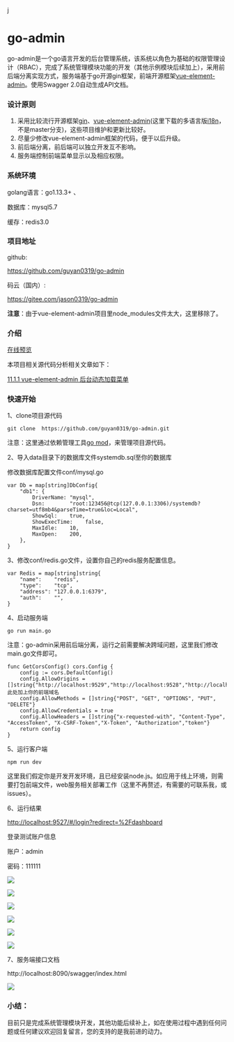 j

# go-admin

go-admin是一个go语言开发的后台管理系统，该系统以角色为基础的权限管理设计（RBAC），完成了系统管理模块功能的开发（其他示例模块后续加上），采用前后端分离实现方式，服务端基于go开源gin框架，前端开源框架[vue-element-admin](https://github.com/PanJiaChen/vue-element-admin)。使用Swagger 2.0自动生成API文档。

### 设计原则

1. 采用比较流行开源框架[gin](https://github.com/gin-gonic/gin)、[vue-element-admin](https://github.com/PanJiaChen/vue-element-admin)(这里下载的多语言版[i18n](https://github.com/PanJiaChen/vue-element-admin/tree/i18n)，不是master分支)，这些项目维护和更新比较好。
2. 尽量少修改vue-element-admin框架的代码，便于以后升级。
3. 前后端分离，前后端可以独立开发互不影响。
4. 服务端控制前端菜单显示以及相应权限。

### 系统环境

golang语言：go1.13.3+ 、

数据库：mysql5.7 

缓存：redis3.0

### 项目地址

github:

 <https://github.com/guyan0319/go-admin>

码云（国内）:

<https://gitee.com/jason0319/go-admin>

**注意**：由于vue-element-admin项目里node_modules文件太大，这里移除了。

### 介绍

[在线预览](https://admin.duiniya.com/)

本项目相关源代码分析相关文章如下：

[11.1.1 vue-element-admin 后台动态加载菜单](https://github.com/guyan0319/golang_development_notes/blob/master/zh/11.1.1.md)

### 快速开始

1、clone项目源代码

```
git clone  https://github.com/guyan0319/go-admin.git
```

注意：这里通过依赖管理工具[go mod](https://github.com/guyan0319/golang_development_notes/blob/master/zh/1.10.md)，来管理项目源代码。

2、导入data目录下的数据库文件systemdb.sql至你的数据库

修改数据库配置文件conf/mysql.go

```
var Db = map[string]DbConfig{
	"db1": {
		DriverName: "mysql",
		Dsn:        "root:123456@tcp(127.0.0.1:3306)/systemdb?charset=utf8mb4&parseTime=true&loc=Local",
		ShowSql:    true,
		ShowExecTime:    false,
		MaxIdle:    10,
		MaxOpen:    200,
	},
}

```

3、修改conf/redis.go文件，设置你自己的redis服务配置信息。

```
var Redis = map[string]string{
	"name":    "redis",
	"type":    "tcp",
	"address": "127.0.0.1:6379",
	"auth":    "",
}
```

4、启动服务端

```
go run main.go
```

注意：go-admin采用前后端分离，运行之前需要解决跨域问题，这里我们修改main.go文件即可。

```
func GetCorsConfig() cors.Config {
	config := cors.DefaultConfig()
	config.AllowOrigins = []string{"http://localhost:9529","http://localhost:9528","http://localhost:9527","http://localhost"}//此处加上你的前端域名
	config.AllowMethods = []string{"POST", "GET", "OPTIONS", "PUT", "DELETE"}
	config.AllowCredentials = true
	config.AllowHeaders = []string{"x-requested-with", "Content-Type", "AccessToken", "X-CSRF-Token","X-Token", "Authorization","token"}
	return config
}
```

 5、运行客户端

```
npm run dev
```

这里我们假定你是开发开发环境，且已经安装node.js。如应用于线上环境，则需要打包前端文件，web服务相关部署工作（这里不再赘述，有需要的可联系我，或issues）。

6、运行结果

<http://localhost:9527/#/login?redirect=%2Fdashboard>

登录测试账户信息

账户：admin

密码：111111

![](https://gitee.com/jason0319/golang_development_notes/raw/master/images/10.0.png)

![](https://gitee.com/jason0319/golang_development_notes/raw/master/images/10.1.png?raw=true)

![](https://gitee.com/jason0319/golang_development_notes/raw/master/images/10.2.png?raw=true)


![](https://gitee.com/jason0319/golang_development_notes/raw/master/images/10.3.png?raw=true)

![](https://gitee.com/jason0319/golang_development_notes/raw/master/images/10.4.png?raw=true)

![](https://gitee.com/jason0319/golang_development_notes/raw/master/images/10.5.png?raw=true)

7、服务端接口文档

http://localhost:8090/swagger/index.html

![](https://gitee.com/jason0319/golang_development_notes/raw/master/images/10.6.png?raw=true)

### 小结：

目前只是完成系统管理模块开发，其他功能后续补上，如在使用过程中遇到任何问题或任何建议欢迎回复留言，您的支持的是我前进的动力。